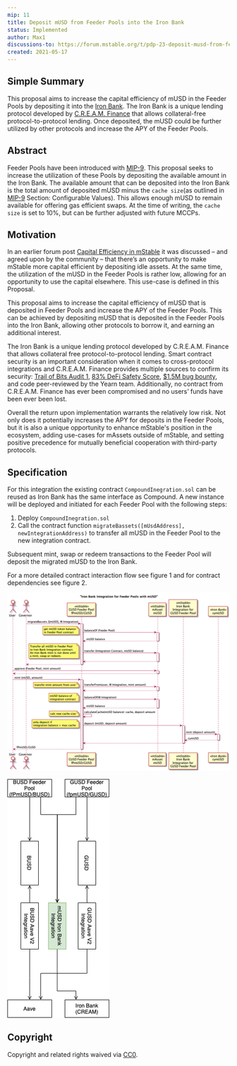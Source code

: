 ```yaml
---
mip: 11
title: Deposit mUSD from Feeder Pools into the Iron Bank
status: Implemented
author: Max1
discussions-to: https://forum.mstable.org/t/pdp-23-deposit-musd-from-feeder-pools-into-the-iron-bank/479
created: 2021-05-17
---
```



## Simple Summary

This proposal aims to increase the capital efficiency of mUSD in the Feeder Pools by depositing it into the [Iron Bank](https://app.cream.finance/markets/ironbank/mUSD). The Iron Bank is a unique lending protocol developed by [C.R.E.A.M. Finance](https://cream.finance/) that allows collateral-free protocol-to-protocol lending. Once deposited, the mUSD could be further utilized by other protocols and increase the APY of the Feeder Pools.


## Abstract

Feeder Pools have been introduced with [MIP-9](./mip-9). This proposal seeks to increase the utilization of these Pools by depositing the available amount in the Iron Bank. The available amount that can be deposited into the Iron Bank is the total amount of deposited mUSD minus the `cache size`(as outlined in [MIP-9](./mip-9) Section: Configurable Values). This allows enough mUSD to remain available for offering gas efficient swaps. At the time of writing, the `cache size` is set to 10%, but can be further adjusted with future MCCPs.


## Motivation

In an earlier forum post [Capital Efficiency in mStable](https://forum.mstable.org/t/capital-efficiency-in-mstable/433/3) it was discussed – and agreed upon by the community – that there’s an opportunity to make mStable more capital efficient by depositing idle assets. At the same time, the utilization of the mUSD in the Feeder Pools is rather low, allowing for an opportunity to use the capital elsewhere. This use-case is defined in this Proposal.

This proposal aims to increase the capital efficiency of mUSD that is deposited in Feeder Pools and increase the APY of the Feeder Pools. This can be achieved by depositing mUSD that is deposited in the Feeder Pools into the Iron Bank, allowing other protocols to borrow it, and earning an additional interest.

The Iron Bank is a unique lending protocol developed by C.R.E.A.M. Finance that allows collateral free protocol-to-protocol lending. Smart contract security is an important consideration when it comes to cross-protocol integrations and C.R.E.A.M. Finance provides multiple sources to confirm its security: [Trail of Bits Audit 1](https://github.com/CreamFi/compound-protocol/blob/master/audits/trailofbits-CREAMSummary.pdf), [83% DeFi Safety Score](https://docs.defisafety.com/finished-reviews/c.r.e.a.m-finance-pq-review#code-and-team), [$1.5M bug bounty](https://medium.com/cream-finance/security-immunefi-armorfi-defisafety-aa6e9e7c50e8), and code peer-reviewed by the Yearn team. Additionally, no contract from C.R.E.A.M. Finance has ever been compromised and no users’ funds have been ever been lost.

Overall the return upon implementation warrants the relatively low risk. Not only does it potentially increases the APY for deposits in the Feeder Pools, but it is also a unique opportunity to enhance mStable's position in the ecosystem, adding use-cases for mAssets outside of mStable, and setting positive precedence for mutually beneficial cooperation with third-party protocols.


## Specification

For this integration the existing contract `CompoundInegration.sol` can be reused as Iron Bank has the same interface as Compound. A new instance will be deployed and initiated for each Feeder Pool with the following steps:

1. Deploy `CompoundInegration.sol`
2. Call the contract function `migrateBassets([mUsdAddress], newIntegrationAddress)` to transfer all mUSD in the Feeder Pool to the new integration contract.

Subsequent mint, swap or redeem transactions to the Feeder Pool will deposit the migrated mUSD to the Iron Bank.

For a more detailed contract interaction flow see figure 1 and for contract dependencies see figure 2.

![**Figure 1:** Contract interaction flow "Iron Bank integration for Feeder Pools with mUSD"](../assets/MIP-11/feederPoolIronBankIntegration.png)

![**Figure 2:** Contract dependencies for Feeder Pools](../assets/MIP-11/mStableLogicalContractDiagramIronBank.png)


## Copyright

Copyright and related rights waived via [CC0](https://creativecommons.org/publicdomain/zero/1.0/).

